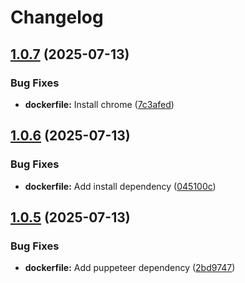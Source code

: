 # Changelog

## [1.0.7](https://github.com/hairbui76/credly-badges/compare/v1.0.6...v1.0.7) (2025-07-13)


### Bug Fixes

* **dockerfile:** Install chrome ([7c3afed](https://github.com/hairbui76/credly-badges/commit/7c3afed203921c78d82d6586d6b7554e37f84f2c))

## [1.0.6](https://github.com/hairbui76/credly-badges/compare/v1.0.5...v1.0.6) (2025-07-13)


### Bug Fixes

* **dockerfile:** Add install dependency ([045100c](https://github.com/hairbui76/credly-badges/commit/045100c58c73bb042f141351d12ee193356187c8))

## [1.0.5](https://github.com/hairbui76/credly-badges/compare/v1.0.4...v1.0.5) (2025-07-13)


### Bug Fixes

* **dockerfile:** Add puppeteer dependency ([2bd9747](https://github.com/hairbui76/credly-badges/commit/2bd9747610bc38c1c5e05c903fef963d479079d5))

